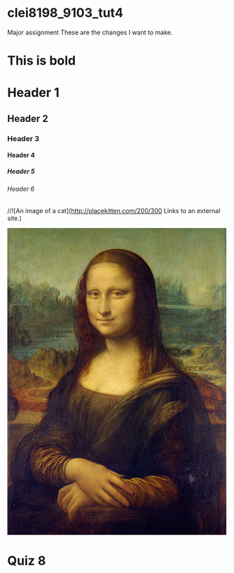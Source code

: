 # clei8198_9103_tut4

Major assignment
These are the changes I want to make.

# This is bold

# Header 1
## Header 2
### Header 3
#### Header 4
##### Header 5
###### Header 6

//![An image of a cat](http://placekitten.com/200/300
Links to an external site.)

![The mona lisa](assets/Mona_Lisa_by_Leonardo_da_Vinci_500_x_700.jpg)

# Quiz 8